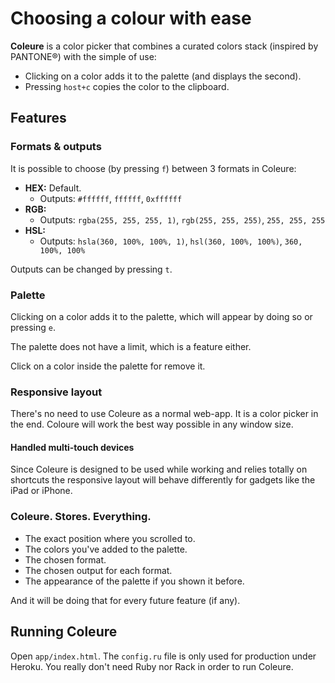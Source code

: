 Choosing a colour with ease
===========================

**Coleure** is a color picker that combines a curated colors stack (inspired by PANTONE®) with the simple of use:

- Clicking on a color adds it to the palette (and displays the second).
- Pressing `host+c` copies the color to the clipboard.

Features
--------

### Formats & outputs

It is possible to choose (by pressing `f`) between 3 formats in Coleure:

- **HEX:** Default.
  - Outputs: `#ffffff`, `ffffff`, `0xffffff`
- **RGB:**
  - Outputs: `rgba(255, 255, 255, 1)`, `rgb(255, 255, 255)`, `255, 255, 255`
- **HSL:**
  - Outputs: `hsla(360, 100%, 100%, 1)`, `hsl(360, 100%, 100%)`, `360, 100%, 100%`

Outputs can be changed by pressing `t`.

### Palette

Clicking on a color adds it to the palette, which will appear by doing so or pressing `e`.

The palette does not have a limit, which is a feature either.

Click on a color inside the palette for remove it.

### Responsive layout

There's no need to use Coleure as a normal web-app. It is a color picker in the end. Coloure will work the best way possible in any window size.

#### Handled multi-touch devices

Since Coleure is designed to be used while working and relies totally on shortcuts the responsive layout will behave differently for gadgets like the iPad or iPhone.

### Coleure. Stores. Everything.

- The exact position where you scrolled to.
- The colors you've added to the palette.
- The chosen format.
- The chosen output for each format.
- The appearance of the palette if you shown it before.

And it will be doing that for every future feature (if any).

Running Coleure
--------

Open `app/index.html`. The `config.ru` file is only used for production under Heroku. You really don't need Ruby nor Rack in order to run Coleure.